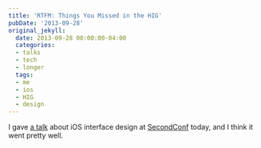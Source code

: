 ```yaml
---
title: 'RTFM: Things You Missed in the HIG'
pubDate: '2013-09-28'
original_jekyll:
  date: 2013-09-28 00:00:00-04:00
  categories:
  - talks
  - tech
  - longer
  tags:
  - me
  - ios
  - HIG
  - design
---
```


<script async class="speakerdeck-embed" data-id="3c7f53c00a970131e71b4ad4807d0c08" data-ratio="1.77777777777778" src="https://speakerdeck.com/assets/embed.js"></script>

I gave [a talk](https://speakerdeck.com/matthewbischoff/rtfm-things-you-missed-in-the-hig) about iOS interface design at [SecondConf](http://secondconf.com) today, and I think it went pretty well.
